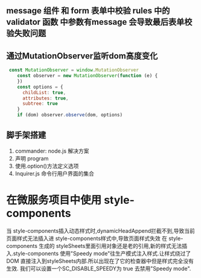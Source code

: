 ## message 组件 和 form 表单中校验 rules 中的validator 函数 中参数有message 会导致最后表单校验失败问题

## 通过MutationObserver监听dom高度变化
```js
 const MutationObserver = window.MutationObserver
    const observer = new MutationObserver(function (e) {
    })
    const options = {
      childList: true,
      attributes: true,
      subtree: true
    }
    if (dom) observer.observe(dom, options)
```


## 脚手架搭建
1. commander: node.js 解决方案
2. 声明 program
3. 使用.option()方法定义选项
4. Inquirer.js 命令行用户界面的集合

# 在微服务项目中使用 style-components 
当 style-components插入动态样式时,dynamicHeadAppend拦截不到,导致当前页面样式无法插入进 style-components样式中,导致页面样式失效
在 style-components 生成的 styleSheets里面引用对象还是老的引用,新的样式无法插入.style-components 使用"Speedy mode"往生产模式注入样式.让样式绕过了 DOM 直接注入到styleSheets内部.所以出现在了它的检查器中但是样式完全没有生效.
我们可以设置一个SC_DISABLE_SPEEDY为 true 去禁用"Speedy mode".